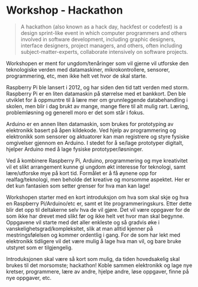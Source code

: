 # Workshop - Hackathon

> A hackathon (also known as a hack day, hackfest or codefest) is a design sprint-like event in which computer programmers and others involved in software development, including graphic designers, interface designers, project managers, and others, often including subject-matter-experts, collaborate intensively on software projects.

Workshopen er ment for ungdom/tenåringer som vil gjerne vil utforske den teknologiske verden med datamaskiner, mikrokontrollere, sensorer, programmering, etc, men ikke helt vet hvor de skal starte.

Raspberry Pi ble lansert i 2012, og har siden den tid tatt verden med storm. Raspberry Pi er en liten datamaskin på størrelse med et bankkort. Den ble utviklet for å oppmuntre til å lære mer om grunnleggende databehandling i skolen, men blir i dag brukt av mange, mange flere til alt mulig rart. Læring, problemløsning og generell moro er det som står i fokus.

Arduino er en annen liten datamaskin, som brukes for prototyping av elektronikk basert på åpen kildekode. Ved hjelp av programmering og elektronikk som sensorer og aktuatorer kan man registrere og styre fysiske omgivelser gjennom en Arduino. I stedet for å se/lage prototyper digitalt, hjelper Arduino med å lage fysiske prototyper/løsninger.

Ved å kombinere Raspberry Pi, Arduino, programmering og mye kreativitet vil et slikt arrangement kunne gi ungdom økt interesse for teknologi, samt lære/utforske mye på kort tid. Formålet er å få øynene opp for realfag/teknologi, men beholde det kreative og morsomme aspektet. Her er det kun fantasien som setter grenser for hva man kan lage!

Workshopen starter med en kort introduksjon om hva som skal skje og hva en Raspberry Pi/Arduino/etc er, samt et lite programmeringskurs. Etter dette blir det opp til deltakerne selv hva de vil gjøre. Det vil være oppgaver for de som ikke har drevet med slikt før og ikke helt vet hvor man skal begynne. Oppgavene vil starte med det aller enkleste og så gradvis øke i vanskelighetsgrad/kompleksitet, slik at man alltid kjenner på mestringsfølelsen og kommer ordentlig i gang. For de som har lekt med elektronikk tidligere vil det være mulig å lage hva man vil, og bare bruke utstyret som er tilgjengelig.

Introduksjonen skal være så kort som mulig, da tiden hovedsakelig skal brukes til det morsomste; hackathon! Koble sammen elektronikk og lage nye kretser, programmere, lære av andre, hjelpe andre, løse oppgaver, finne på nye oppgaver, etc.
